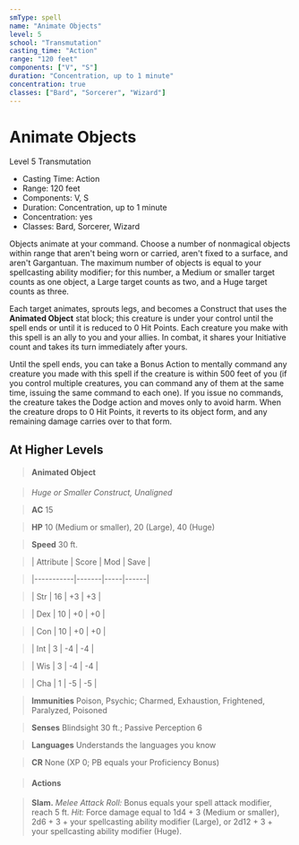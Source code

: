```yaml
---
smType: spell
name: "Animate Objects"
level: 5
school: "Transmutation"
casting_time: "Action"
range: "120 feet"
components: ["V", "S"]
duration: "Concentration, up to 1 minute"
concentration: true
classes: ["Bard", "Sorcerer", "Wizard"]
---
```


# Animate Objects
Level 5 Transmutation

- Casting Time: Action
- Range: 120 feet
- Components: V, S
- Duration: Concentration, up to 1 minute
- Concentration: yes
- Classes: Bard, Sorcerer, Wizard

Objects animate at your command. Choose a number of nonmagical objects within range that aren't being worn or carried, aren't fixed to a surface, and aren't Gargantuan. The maximum number of objects is equal to your spellcasting ability modifier; for this number, a Medium or smaller target counts as one object, a Large target counts as two, and a Huge target counts as three.

Each target animates, sprouts legs, and becomes a Construct that uses the **Animated Object** stat block; this creature is under your control until the spell ends or until it is reduced to 0 Hit Points. Each creature you make with this spell is an ally to you and your allies. In combat, it shares your Initiative count and takes its turn immediately after yours.

Until the spell ends, you can take a Bonus Action to mentally command any creature you made with this spell if the creature is within 500 feet of you (if you control multiple creatures, you can command any of them at the same time, issuing the same command to each one). If you issue no commands, the creature takes the Dodge action and moves only to avoid harm. When the creature drops to 0 Hit Points, it reverts to its object form, and any remaining damage carries over to that form.

## At Higher Levels

> #### Animated Object

>

> *Huge or Smaller Construct, Unaligned*

>

> **AC** 15

>

> **HP** 10 (Medium or smaller), 20 (Large), 40 (Huge)

>

> **Speed** 30 ft.

>

> | Attribute | Score | Mod | Save |

> |-----------|-------|-----|------|

> | Str       | 16    | +3  | +3   |

> | Dex       | 10    | +0  | +0   |

> | Con       | 10    | +0  | +0   |

> | Int       | 3     | -4  | -4   |

> | Wis       | 3     | -4  | -4   |

> | Cha       | 1     | -5  | -5   |

>

> **Immunities** Poison, Psychic; Charmed, Exhaustion, Frightened, Paralyzed, Poisoned

>

> **Senses** Blindsight 30 ft.; Passive Perception 6

>

> **Languages** Understands the languages you know

>

> **CR** None (XP 0; PB equals your Proficiency Bonus)

>

> #### Actions

>

> **Slam.** *Melee Attack Roll:* Bonus equals your spell attack modifier, reach 5 ft. *Hit:* Force damage equal to 1d4 + 3 (Medium or smaller), 2d6 + 3 + your spellcasting ability modifier (Large), or 2d12 + 3 + your spellcasting ability modifier (Huge).
